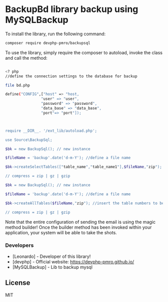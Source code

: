 # BackupBd library backup using MySQLBackup



To install the library, run the following command:

``` sh
composer require devphp-pmro/backupsql
```

To use the library, simply require the composer to autoload, invoke the class and call the method:

``` sh

<? php
//define the connection settings to the database for backup

file bd.php

define("CONFIG",["host" => "host,
                "user" => "user",
                "password" => "password",
                "data_base" => "data_base",
                "port"=> "port"]);



require __DIR__. '/ext_lib/autoload.php';

use Source\BackupSql;

$bk = new BackupSql(); // new instance

$fileName = 'backup'.date('d-m-Y'); //define a file name

$bk->createSelectTables(["table_name","table_name1"],$fileName,"zip"); //insert the table numbers to be backed up

// compress = zip | gz | gzip

$bk = new BackupSql(); // new instance

$fileName = 'backup'.date('d-m-Y'); //define a file name

$bk->createAllTables($fileName,"zip"); //insert the table numbers to be backed up

// compress = zip | gz | gzip

```

Note that the entire configuration of sending the email is using the magic method builder! Once the builder method has been invoked within your application, your system will be able to take the shots.

### Developers
* [Leonardo] - Developer of this library!
* [devphp] - Official website: <https://devphp-pmro.github.io/>
* [MySQLBackup] - Lib to backup mysql

License
----

MIT

